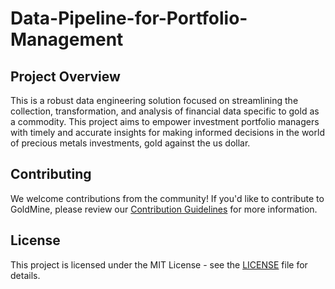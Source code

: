 # Data-Pipeline-for-Portfolio-Management

## Project Overview

This is a robust data engineering solution focused on streamlining the collection, transformation, and analysis of financial data specific to gold as a commodity. This project aims to empower investment portfolio managers with timely and accurate insights for making informed decisions in the world of precious metals investments, gold against the us dollar.

## Contributing

We welcome contributions from the community! If you'd like to contribute to GoldMine, please review our [Contribution Guidelines](CONTRIBUTING.md) for more information.

## License

This project is licensed under the MIT License - see the [LICENSE](LICENSE) file for details.
